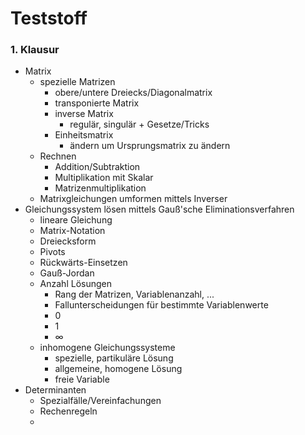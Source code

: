 # Teststoff

### 1. Klausur
+ Matrix
	+ spezielle Matrizen
		+ obere/untere Dreiecks/Diagonalmatrix
		+ transponierte Matrix
		+ inverse Matrix
			+ regulär, singulär + Gesetze/Tricks
		+ Einheitsmatrix
			+ ändern um Ursprungsmatrix zu ändern
	+ Rechnen
		+ Addition/Subtraktion
		+ Multiplikation mit Skalar
		+ Matrizenmultiplikation
	+ Matrixgleichungen umformen mittels Inverser
+ Gleichungssystem lösen mittels Gauß'sche Eliminationsverfahren
	+ lineare Gleichung
	+ Matrix-Notation
	+ Dreiecksform
	+ Pivots
	+ Rückwärts-Einsetzen
	+ Gauß-Jordan
	+ Anzahl Lösungen
		+ Rang der Matrizen, Variablenanzahl, ...
		+ Fallunterscheidungen für bestimmte Variablenwerte
		+ 0
		+ 1
		+ ∞
	+ inhomogene Gleichungssysteme
		+ spezielle, partikuläre Lösung
		+ allgemeine, homogene Lösung
		+ freie Variable
+ Determinanten
	+ Spezialfälle/Vereinfachungen
	+ Rechenregeln
	+  